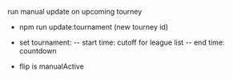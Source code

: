 run manual update on upcoming tourney

- npm run update:tournament (new tourney id)

- set tournament:
  -- start time: cutoff for league list
  -- end time: countdown

- flip is manualActive
